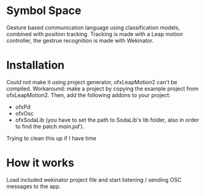 # Symbol Space
Gesture based communication language using classification models, combined with position tracking. Tracking is made with a Leap motion controller, the gestrue recognition is made with Wekinator. 

# Installation
Could not make it using project generator, ofxLeapMotion2 can't be compiled. Workaround: make a project by copying the example project from ofxLeapMotion2. Then, add the following addons to your project: 
- ofxPd
- ofxOsc
- ofxSodaLib (you have to set the path to SodaLib's lib folder, also in order to find the patch *main.pd*'). 

Trying to clean this up if I have time 

# How it works 

Load included wekinator project file and start listening / sending OSC messages to the app.

